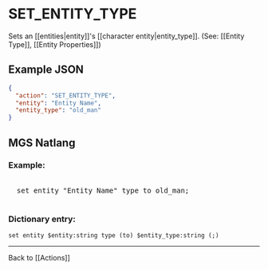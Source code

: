 # SET_ENTITY_TYPE

Sets an [[entities|entity]]'s [[character entity|entity_type]]. (See: [[Entity Type]], [[Entity Properties]])

## Example JSON

```json
{
  "action": "SET_ENTITY_TYPE",
  "entity": "Entity Name",
  "entity_type": "old_man"
}
```

## MGS Natlang

### Example:

<pre class="HyperMD-codeblock mgs">

  <span class="verb">set</span> <span class="sigil">entity</span> <span class="string">"Entity Name"</span> <span class="target">type</span> <span class="operator">to</span> <span class="string">old_man</span><span class="terminator">;</span>

</pre>

### Dictionary entry:

```
set entity $entity:string type (to) $entity_type:string (;)
```

---

Back to [[Actions]]
